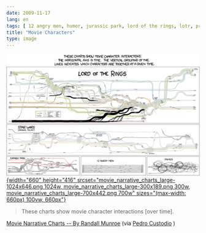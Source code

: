 ```yaml
---
date: 2009-11-17
lang: en
tags: [ 12 angry men, humor, jurassic park, lord of the rings, lotr, primer, star wars ]
title: "Movie Characters"
type: image
---
```


[![](movie_narrative_charts_large-1024x646.png){width="660"
height="416"
srcset="movie_narrative_charts_large-1024x646.png 1024w, movie_narrative_charts_large-300x189.png 300w, movie_narrative_charts_large-700x442.png 700w"
sizes="(max-width: 660px) 100vw, 660px"}](movie_narrative_charts_large.png)

> These charts show movie character interactions \[over time\].

[Movie Narrative Charts -- By Randall Munroe](http://xkcd.com/657/) (via
[Pedro
Custodio](http://blog.pedrocustodio.com/2009/11/04/complexity-of-our-times/)
)

